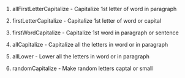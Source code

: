 1. allFirstLetterCapitalize - Capitalize 1st letter of word in paragraph

2. firstLetterCapitalize - Capitalize 1st letter of word or capital

3. firstWordCapitalize - Capitalize 1st word in paragraph or sentence

4. allCapitalize - Capitalize all the letters in word or in paragraph

5. allLower - Lower all the letters in word or in paragraph

6. randomCapitalize - Make random letters captal or small

